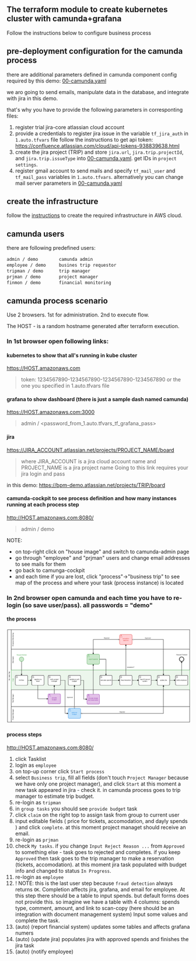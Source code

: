 ## The terraform module to create kubernetes cluster with camunda+grafana

Follow the instructions below to configure business process

## pre-deployment configuration for the camunda process

there are additional parameters defined in camunda component config required by this demo: [00-camunda.yaml](./persistent/bpm/conf/00-camunda.yaml)

we aro going to send emails, manipulate data in the database, and integrate with jira in this demo.

that's why you have to provide the following parameters in corresponting files:

1. register trial jira-core atlassian cloud account
2. provide a credentials to register jira issue in the variable `tf_jira_auth` in `1.auto.tfvars` file
   follow the instructions to get api token: https://confluence.atlassian.com/cloud/api-tokens-938839638.html
2. create the jira project (TRIP) and store `jira.url`, `jira.trip.projectId`, and `jira.trip.issueType` into [00-camunda.yaml](./persistent/bpm/conf/00-camunda.yaml).
   get IDs in `project settings`.
3. register gmail account to send mails and specify `tf_mail_user` and `tf_mail_pass` variables in `1.auto.tfvars`. alternatively you can change mail server parameters in 
   [00-camunda.yaml](./persistent/bpm/conf/00-camunda.yaml)

## create the infrastructure

follow the [instructions](./..) to create the required infrastructure in AWS cloud.

## camunda users

there are following predefined users:
```
admin / demo        camunda admin
employee / demo     busines trip requestor
tripman / demo      trip manager
prjman / demo		project manager
finmon / demo		financial monitoring
```

## camunda process scenario

Use 2 browsers. 1st for administration. 2nd to execute flow.

The HOST - is a random hostname generated after terraform execution.

### In 1st browser open following links:

#### kubernetes to show that all's running in kube cluster
https://HOST.amazonaws.com

> token: 1234567890-1234567890-1234567890-1234567890
> or the one you specified in 1.auto.tfvars file

#### grafana to show dashboard (there is just a sample dash named camunda)

https://HOST.amazonaws.com:3000

> admin / <password_from_1.auto.tfvars_tf_grafana_pass>

#### jira

https://JIRA_ACCOUNT.atlassian.net/projects/PROJECT_NAME/board

> where JIRA_ACCOUNT is a jira cloud account name 
> and PROJECT_NAME is a jira project name
> Going to this link requires your jira login and pass

in this demo: https://bpm-demo.atlassian.net/projects/TRIP/board
  
#### camunda-cockpit to see process definition and how many instances running at each process step
http://HOST.amazonaws.com:8080/

> admin / demo

NOTE: 
- on top-right click on "house image" and switch to camunda-admin page
- go through "employee" and "prjman" users and change email addresses to see mails for them
- go back to camunga-cockpit
- and each time if you are lost, click "process"->"business trip" to see map of the process and where your task (process instance) is located


### In 2nd browser open camunda and each time you have to re-login (so save user/pass). all passwords = "demo"

#### the process

![flow](../assets/BusinessTrip.png)

#### process steps

http://HOST.amazonaws.com:8080/

01. click Tasklist
02. login as `employee`
03. on top-up corner click `Start process`
04. select `Business trip`, fill all fields (don't touch `Project Manager` because we have only one project manager), and click `Start`
    at this moment a new task appeared in jira - check it. in camunda process goes to trip manager to estimate trip budget.
05. re-login as `tripman`
06. in `group tasks` you should see `provide budget` task
07. click `claim` on the right top to assign task from group to current user
08. input editable fields ( price for tickets, accomodation, and dayly spends ) and click `complete`.
    at this moment project managet should receive an email.
09. re-login as `prjman`
10. check `My tasks`.
    if you change `Input Reject Reason ...` from `Approved` to something else - task goes to rejected and completes.
	if you keep `Approved` then task goes to the trip manager to make a reservation (tickets, accomodation).
	  at this moment jira task populated with budget info and changed to status `In Progress`.
11. re-login as `employee`
12. ! NOTE: this is the last user step because `fraud detection` always returns `OK`. 
      Completion affects jira, grafana, and email for employee.
    At this step there should be a table to input spends. but default forms does not provide this.
	so imagine we have a table with 4 columns: spends type, comment, amount, and link to scan-copy 
	    (here should be an integration with document management system)
	Input some values and complete the task.
13. (auto) (report financial system) updates some tables and affects grafana numers
14. (auto) (update jira) populates jira with approved spends and finishes the jira task 
15. (auto) (notify employee)


